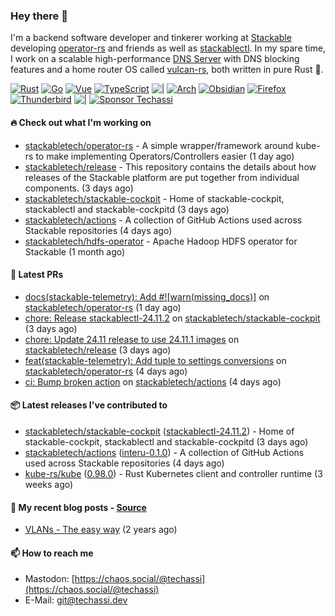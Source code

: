 ### Hey there 👋

I'm a backend software developer and tinkerer working at [Stackable][stackable] developing
[operator-rs][op-rs] and friends as well as [stackablectl][sctl]. In my spare time, I work
on a scalable high-performance [DNS Server][portal] with DNS blocking features and a home
router OS called [vulcan-rs][vulcan], both written in pure Rust 🦀.

[sctl]: https://github.com/stackabletech/stackable-cockpit
[op-rs]: https://github.com/stackabletech/operator-rs
[stackable]: https://github.com/stackabletech
[portal]: https://github.com/portal-rs/portal
[vulcan]: https://github.com/vulcan-rs

[![Rust](https://img.shields.io/badge/-Rust-141414?style=flat&logo=rust&logoColor=%23f97f39)](https://www.rust-lang.org/)
[![Go](https://img.shields.io/badge/-Go-141414?style=flat&logo=go&logoColor=%23f97f39)](https://go.dev/)
[![Vue](https://img.shields.io/badge/-Vue-141414?style=flat&logo=vuedotjs&logoColor=%23f97f39)](https://vuejs.org/)
[![TypeScript](https://img.shields.io/badge/-TypeScript-141414?style=flat&logo=typescript&logoColor=%23f97f39)](https://www.typescriptlang.org/)
![|](https://img.shields.io/badge/-%7C-141414?style=flat&logoColor=%23f97f39)
[![Arch](https://img.shields.io/badge/-Arch-141414?style=flat&logo=archlinux&logoColor=%23f97f39)](https://archlinux.org/)
[![Obsidian](https://img.shields.io/badge/-Obsidian-141414?style=flat&logo=obsidian&logoColor=%23f97f39)](https://obsidian.md/)
[![Firefox](https://img.shields.io/badge/-Firefox-141414?style=flat&logo=firefox&logoColor=%23f97f39)](https://www.mozilla.org/en-US/firefox/new/)
[![Thunderbird](https://img.shields.io/badge/-Thunderbird-141414?style=flat&logo=thunderbird&logoColor=%23f97f39)](https://www.thunderbird.net/en-US/)
![|](https://img.shields.io/badge/-%7C-141414?style=flat&logoColor=%23f97f39)
[![Sponsor Techassi](https://img.shields.io/badge/-Sponsor-141414?style=flat&logo=github&logoColor=%23f97f39)](https://github.com/sponsors/Techassi)

#### 🔥 Check out what I'm working on


- [stackabletech/operator-rs](https://github.com/stackabletech/operator-rs) - A simple wrapper/framework around kube-rs to make implementing Operators/Controllers easier (1 day ago)
- [stackabletech/release](https://github.com/stackabletech/release) - This repository contains the details about how releases of the Stackable platform are put together from individual components. (3 days ago)
- [stackabletech/stackable-cockpit](https://github.com/stackabletech/stackable-cockpit) - Home of stackable-cockpit, stackablectl and stackable-cockpitd (3 days ago)
- [stackabletech/actions](https://github.com/stackabletech/actions) - A collection of GitHub Actions used across Stackable repositories (4 days ago)
- [stackabletech/hdfs-operator](https://github.com/stackabletech/hdfs-operator) - Apache Hadoop HDFS operator for Stackable (1 month ago)

#### 🧪 Latest PRs


- [docs(stackable-telemetry): Add #![warn(missing_docs)]](https://github.com/stackabletech/operator-rs/pull/944) on [stackabletech/operator-rs](https://github.com/stackabletech/operator-rs) (1 day ago)
- [chore: Release stackablectl-24.11.2](https://github.com/stackabletech/stackable-cockpit/pull/346) on [stackabletech/stackable-cockpit](https://github.com/stackabletech/stackable-cockpit) (3 days ago)
- [chore: Update 24.11 release to use 24.11.1 images](https://github.com/stackabletech/release/pull/35) on [stackabletech/release](https://github.com/stackabletech/release) (3 days ago)
- [feat(stackable-telemetry): Add tuple to settings conversions](https://github.com/stackabletech/operator-rs/pull/940) on [stackabletech/operator-rs](https://github.com/stackabletech/operator-rs) (4 days ago)
- [ci: Bump broken action](https://github.com/stackabletech/actions/pull/33) on [stackabletech/actions](https://github.com/stackabletech/actions) (4 days ago)

#### 📦 Latest releases I've contributed to


- [stackabletech/stackable-cockpit](https://github.com/stackabletech/stackable-cockpit/releases/tag/stackablectl-24.11.2) ([stackablectl-24.11.2](https://github.com/stackabletech/stackable-cockpit/releases/tag/stackablectl-24.11.2)) - Home of stackable-cockpit, stackablectl and stackable-cockpitd (3 days ago)
- [stackabletech/actions](https://github.com/stackabletech/actions/releases/tag/interu-0.1.0) ([interu-0.1.0](https://github.com/stackabletech/actions/releases/tag/interu-0.1.0)) - A collection of GitHub Actions used across Stackable repositories (4 days ago)
- [kube-rs/kube](https://github.com/kube-rs/kube/releases/tag/0.98.0) ([0.98.0](https://github.com/kube-rs/kube/releases/tag/0.98.0)) - Rust Kubernetes client and controller runtime (3 weeks ago)

#### 📜 My recent blog posts - [Source](https://github.com/Techassi/page)


- [VLANs - The easy way](https://techassi.dev/posts/vlans-the-easy-way/) (2 years ago)

#### 📫 How to reach me

- Mastodon: [https://chaos.social/@techassi](https://chaos.social/@techassi)
- E-Mail: git@techassi.dev
